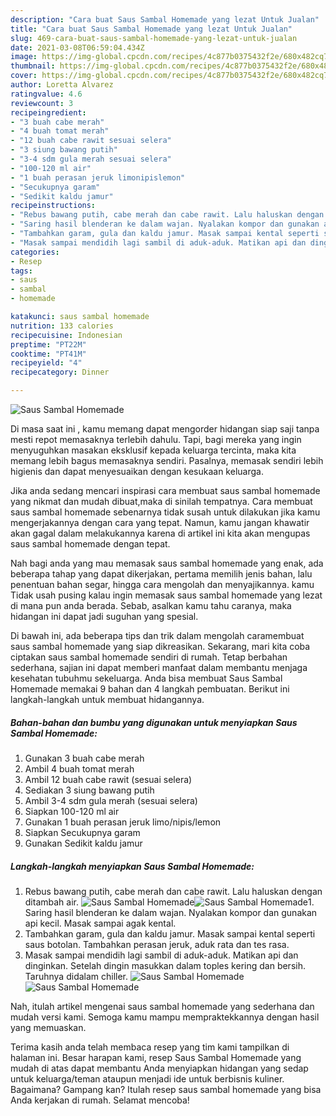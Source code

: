 ```yaml
---
description: "Cara buat Saus Sambal Homemade yang lezat Untuk Jualan"
title: "Cara buat Saus Sambal Homemade yang lezat Untuk Jualan"
slug: 469-cara-buat-saus-sambal-homemade-yang-lezat-untuk-jualan
date: 2021-03-08T06:59:04.434Z
image: https://img-global.cpcdn.com/recipes/4c877b0375432f2e/680x482cq70/saus-sambal-homemade-foto-resep-utama.jpg
thumbnail: https://img-global.cpcdn.com/recipes/4c877b0375432f2e/680x482cq70/saus-sambal-homemade-foto-resep-utama.jpg
cover: https://img-global.cpcdn.com/recipes/4c877b0375432f2e/680x482cq70/saus-sambal-homemade-foto-resep-utama.jpg
author: Loretta Alvarez
ratingvalue: 4.6
reviewcount: 3
recipeingredient:
- "3 buah cabe merah"
- "4 buah tomat merah"
- "12 buah cabe rawit sesuai selera"
- "3 siung bawang putih"
- "3-4 sdm gula merah sesuai selera"
- "100-120 ml air"
- "1 buah perasan jeruk limonipislemon"
- "Secukupnya garam"
- "Sedikit kaldu jamur"
recipeinstructions:
- "Rebus bawang putih, cabe merah dan cabe rawit. Lalu haluskan dengan ditambah air."
- "Saring hasil blenderan ke dalam wajan. Nyalakan kompor dan gunakan api kecil. Masak sampai agak kental."
- "Tambahkan garam, gula dan kaldu jamur. Masak sampai kental seperti saus botolan. Tambahkan perasan jeruk, aduk rata dan tes rasa."
- "Masak sampai mendidih lagi sambil di aduk-aduk. Matikan api dan dinginkan. Setelah dingin masukkan dalam toples kering dan bersih. Taruhnya didalam chiller."
categories:
- Resep
tags:
- saus
- sambal
- homemade

katakunci: saus sambal homemade 
nutrition: 133 calories
recipecuisine: Indonesian
preptime: "PT22M"
cooktime: "PT41M"
recipeyield: "4"
recipecategory: Dinner

---
```



![Saus Sambal Homemade](https://img-global.cpcdn.com/recipes/4c877b0375432f2e/680x482cq70/saus-sambal-homemade-foto-resep-utama.jpg)

Di masa  saat ini , kamu memang dapat mengorder hidangan siap saji tanpa mesti repot memasaknya terlebih dahulu. Tapi, bagi mereka yang ingin menyuguhkan masakan eksklusif kepada keluarga tercinta, maka kita memang lebih bagus memasaknya sendiri. Pasalnya, memasak sendiri lebih higienis dan dapat menyesuaikan dengan kesukaan keluarga.

Jika anda sedang mencari inspirasi cara membuat saus sambal homemade yang nikmat dan mudah dibuat,maka di sinilah tempatnya. Cara membuat saus sambal homemade  sebenarnya tidak susah untuk dilakukan jika kamu mengerjakannya dengan cara yang tepat. Namun, kamu jangan khawatir akan gagal dalam melakukannya 
karena di artikel ini kita akan mengupas saus sambal homemade dengan tepat.  



Nah bagi anda yang mau memasak saus sambal homemade yang enak, ada beberapa tahap yang dapat dikerjakan, pertama memilih jenis bahan, lalu penentuan bahan segar, hingga cara mengolah dan menyajikannya. kamu Tidak usah pusing kalau ingin memasak saus sambal homemade yang lezat di mana pun anda berada. Sebab, asalkan kamu  tahu caranya, maka hidangan ini dapat jadi suguhan yang spesial.

Di bawah ini, ada beberapa tips dan trik dalam mengolah caramembuat saus sambal homemade yang siap dikreasikan. Sekarang, mari kita coba ciptakan saus sambal homemade sendiri di rumah. Tetap berbahan sederhana, sajian ini dapat memberi manfaat dalam membantu menjaga kesehatan tubuhmu sekeluarga. Anda bisa membuat Saus Sambal Homemade memakai 9 bahan dan 4 langkah pembuatan. Berikut ini langkah-langkah untuk membuat hidangannya.

<!--inarticleads1-->

##### Bahan-bahan dan bumbu yang digunakan untuk menyiapkan Saus Sambal Homemade:

1. Gunakan 3 buah cabe merah
1. Ambil 4 buah tomat merah
1. Ambil 12 buah cabe rawit (sesuai selera)
1. Sediakan 3 siung bawang putih
1. Ambil 3-4 sdm gula merah (sesuai selera)
1. Siapkan 100-120 ml air
1. Gunakan 1 buah perasan jeruk limo/nipis/lemon
1. Siapkan Secukupnya garam
1. Gunakan Sedikit kaldu jamur




<!--inarticleads2-->

##### Langkah-langkah menyiapkan Saus Sambal Homemade:

1. Rebus bawang putih, cabe merah dan cabe rawit. Lalu haluskan dengan ditambah air.
<img src="https://img-global.cpcdn.com/steps/f5c77b404e1455f3/160x128cq70/saus-sambal-homemade-langkah-memasak-1-foto.jpg" alt="Saus Sambal Homemade"><img src="https://img-global.cpcdn.com/steps/a78404222a245bad/160x128cq70/saus-sambal-homemade-langkah-memasak-1-foto.jpg" alt="Saus Sambal Homemade">1. Saring hasil blenderan ke dalam wajan. Nyalakan kompor dan gunakan api kecil. Masak sampai agak kental.
1. Tambahkan garam, gula dan kaldu jamur. Masak sampai kental seperti saus botolan. Tambahkan perasan jeruk, aduk rata dan tes rasa.
1. Masak sampai mendidih lagi sambil di aduk-aduk. Matikan api dan dinginkan. Setelah dingin masukkan dalam toples kering dan bersih. Taruhnya didalam chiller.
<img src="//assets-global.cpcdn.com/assets/icons/button_play-2c75c40dde080a61004c1f40b05d8f140eaff45d7e9e6481dc71c63d2e7c4909.png" alt="Saus Sambal Homemade"><img src="//assets-global.cpcdn.com/assets/icons/button_play-2c75c40dde080a61004c1f40b05d8f140eaff45d7e9e6481dc71c63d2e7c4909.png" alt="Saus Sambal Homemade">



Nah, itulah artikel mengenai  saus sambal homemade  yang sederhana dan mudah versi kami. Semoga kamu mampu mempraktekkannya dengan hasil yang memuaskan. 

Terima kasih anda telah membaca resep yang tim kami tampilkan di halaman ini. Besar harapan kami, resep  Saus Sambal Homemade yang mudah di atas dapat membantu Anda menyiapkan hidangan yang sedap untuk keluarga/teman ataupun menjadi ide untuk berbisnis kuliner. Bagaimana? Gampang kan? Itulah resep saus sambal homemade yang bisa Anda kerjakan di rumah. Selamat mencoba!

